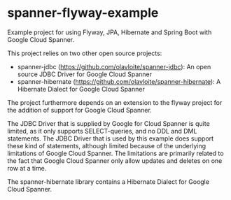 # spanner-flyway-example
Example project for using Flyway, JPA, Hibernate and Spring Boot with Google Cloud Spanner.

This project relies on two other open source projects:
* spanner-jdbc (https://github.com/olavloite/spanner-jdbc): An open source JDBC Driver for Google Cloud Spanner
* spanner-hibernate (https://github.com/olavloite/spanner-hibernate): A Hibernate Dialect for Google Cloud Spanner

The project furthermore depends on an extension to the flyway project for the addition of support for Google Cloud Spanner.

The JDBC Driver that is supplied by Google for Cloud Spanner is quite limited, as it only supports SELECT-queries, and no DDL and DML statements. The JDBC Driver that is used by this example does support these kind of statements, although limited because of the underlying limitations of Google Cloud Spanner. The limitations are primarily related to the fact that Google Cloud Spanner only allow updates and deletes on one row at a time.

The spanner-hibernate library contains a Hibernate Dialect for Google Cloud Spanner.
